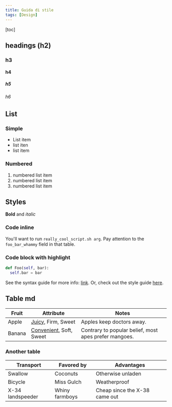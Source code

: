 ```yaml
---
title: Guida di stile
tags: [Design]
---
```


[toc]

## headings (h2)
### h3
#### h4
##### h5
###### h6

## List
### Simple
- List item
- list iten
- list item
### Numbered
1. numbered list item
2. numbered list item
3. numbered list item

## Styles
**Bold** and _italic_

### Code inline
You'll want to run `really_cool_script.sh arg`.
Pay attention to the `foo_bar_whammy` field in that table.

### Code block with highlight
```python
def Foo(self, bar):
  self.bar = bar
```

See the syntax guide for more info: [link](syntax_guide.md).
Or, check out the style guide [here](style_guide.md).

## Table md
Fruit | Attribute | Notes  
--- | --- | ---
Apple | [Juicy](https://example.com/SomeReallyReallyReallyReallyReallyReallyReallyReallyLongQuery), Firm, Sweet | Apples keep doctors away.  
Banana | [Convenient](https://example.com/SomeDifferentReallyReallyReallyReallyReallyReallyReallyReallyLongQuery), Soft, Sweet | Contrary to popular belief, most apes prefer mangoes.  

### Another table
Transport | Favored by | Advantages
--- | --- | ---
Swallow | Coconuts | Otherwise unladen
Bicycle | Miss Gulch | Weatherproof
X-34 landspeeder | Whiny farmboys | Cheap since the X-38 came out